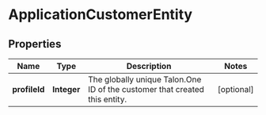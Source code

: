 

# ApplicationCustomerEntity

## Properties

Name | Type | Description | Notes
------------ | ------------- | ------------- | -------------
**profileId** | **Integer** | The globally unique Talon.One ID of the customer that created this entity. |  [optional]



